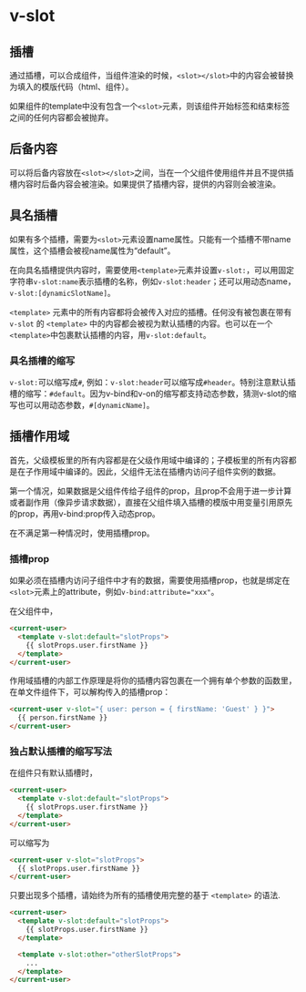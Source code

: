 # v-slot

## 插槽
通过插槽，可以合成组件，当组件渲染的时候，```<slot></slot>```中的内容会被替换为填入的模版代码（html、组件）。

如果组件的template中没有包含一个```<slot>```元素，则该组件开始标签和结束标签之间的任何内容都会被抛弃。

## 后备内容
可以将后备内容放在```<slot></slot>```之间，当在一个父组件使用组件并且不提供插槽内容时后备内容会被渲染。如果提供了插槽内容，提供的内容则会被渲染。

## 具名插槽
如果有多个插槽，需要为```<slot>```元素设置name属性。只能有一个插槽不带name属性，这个插槽会被视name属性为“default”。

在向具名插槽提供内容时，需要使用```<template>```元素并设置```v-slot:```，可以用固定字符串```v-slot:name```表示插槽的名称，例如```v-slot:header```；还可以用动态name，```v-slot:[dynamicSlotName]```。

```<template>``` 元素中的所有内容都将会被传入对应的插槽。任何没有被包裹在带有 ```v-slot``` 的 ```<template>``` 中的内容都会被视为默认插槽的内容。也可以在一个```<template>```中包裹默认插槽的内容，用```v-slot:default```。

### 具名插槽的缩写
```v-slot:```可以缩写成```#```, 例如：```v-slot:header```可以缩写成```#header```。特别注意默认插槽的缩写：```#default```。因为v-bind和v-on的缩写都支持动态参数，猜测v-slot的缩写也可以用动态参数，```#[dynamicName]```。

## 插槽作用域
首先，父级模板里的所有内容都是在父级作用域中编译的；子模板里的所有内容都是在子作用域中编译的。因此，父组件无法在插槽内访问子组件实例的数据。

第一个情况，如果数据是父组件传给子组件的prop，且prop不会用于进一步计算或者副作用（像异步请求数据），直接在父组件填入插槽的模版中用变量引用原先的prop，再用v-bind:prop传入动态prop。

在不满足第一种情况时，使用插槽prop。
### 插槽prop
如果必须在插槽内访问子组件中才有的数据，需要使用插槽prop，也就是绑定在```<slot>```元素上的attribute，例如```v-bind:attribute="xxx"```。

在父组件中，
```html
<current-user>
  <template v-slot:default="slotProps">
    {{ slotProps.user.firstName }}
  </template>
</current-user>
```

作用域插槽的内部工作原理是将你的插槽内容包裹在一个拥有单个参数的函数里，在单文件组件下，可以解构传入的插槽prop：
```html
<current-user v-slot="{ user: person = { firstName: 'Guest' } }">
  {{ person.firstName }}
</current-user>
```

### 独占默认插槽的缩写写法
在组件只有默认插槽时，
```html
<current-user>
  <template v-slot:default="slotProps">
    {{ slotProps.user.firstName }}
  </template>
</current-user>
```

可以缩写为
```html
<current-user v-slot="slotProps">
  {{ slotProps.user.firstName }}
</current-user>
```

只要出现多个插槽，请始终为所有的插槽使用完整的基于 ```<template>``` 的语法.
```html
<current-user>
  <template v-slot:default="slotProps">
    {{ slotProps.user.firstName }}
  </template>

  <template v-slot:other="otherSlotProps">
    ...
  </template>
</current-user>
```


